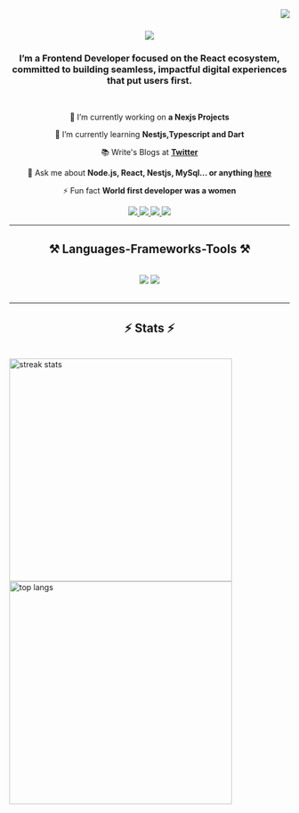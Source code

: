  <img align="right" src="https://visitor-badge.laobi.icu/badge?page_id=eno.eno" />

<h1 align="center">
    <img src="https://readme-typing-svg.herokuapp.com/?font=Righteous&size=35&center=true&vCenter=true&width=500&height=70&duration=4000&lines=Hi+There!+👋;+I'm+Agboola+Joel+Oluwafisayo!;" />
</h1>

<h3 align="center">I’m a Frontend Developer focused on the React ecosystem, committed to building seamless, impactful digital experiences that put users first.</h3>

<br/>

<div align="center">
 
 🔭 I’m currently working on **a Nexjs Projects**
 
 🌱 I’m currently learning **Nestjs,Typescript and Dart**

 📚 Write's Blogs at **[Twitter](https://x.com/Juw_elle)**  

 💬 Ask me about **Node.js, React, Nestjs, MySql... or anything [here](https://github.com/AGBOOLA-JOEL)**

 ⚡ Fun fact **World first developer was a women**
 
 </div>
 
<div align="center"> 
  <a href="mailto:oluwafisayojoel@gmail.com">
    <img src="https://img.shields.io/badge/Gmail-333333?style=for-the-badge&logo=gmail&logoColor=red" />
  </a>
      <a href="https://x.com/Jud_the_fifth" target="_blank">
    <img src="https://img.shields.io/badge/Twitter-1DA1F2?style=for-the-badge&logo=twitter&logoColor=white" target="_blank" />
  </a>
  <a href="https://www.linkedin.com/in/agboola-joel-23138526a/" target="_blank">
    <img src="https://img.shields.io/badge/LinkedIn-0077B5?style=for-the-badge&logo=linkedin&logoColor=white" target="_blank" />
  </a>
 <a href="https://agboola-joel.notion.site/JOEL-O-AGBOOLA-2417cf9e407280769c38d332dd1764b6" target="_blank">
     <img src="https://img.shields.io/badge/Portfolio-FF5722?style=for-the-badge&logo=todoist&logoColor=white" target="_blank" /> <!-- sqlite, safari, google-chrome are other good icon options -->
  </a> 
</div>

 <hr/>
 
<h2 align="center">⚒️ Languages-Frameworks-Tools ⚒️</h2>
<br/>
<div align="center">
    <img src="https://skillicons.dev/icons?i=react,mui,html,css,vscode,github,figma,tailwind,git" />
    <img src="https://skillicons.dev/icons?i=nodejs,javascript,typescript,express,firebase,mongodb,java,nextjs,mysql,nestjs" /><br>
</div>

<br/>
<hr/>

<h2 align="center">⚡ Stats ⚡</h2>
<br>
 
<div>
  <img width=400 src="https://github-readme-streak-stats-salesp07.vercel.app/?user=AGBOOLA-JOEL&count_private=true&theme=react&border_radius=10" alt="streak stats"/>
  <img width=400 align="center" src="https://github-readme-stats-salesp07.vercel.app/api/top-langs/?username=AGBOOLA-JOEL&hide=HTML&langs_count=8&layout=compact&theme=react&border_radius=10&size_weight=0.5&count_weight=0.5&exclude_repo=github-readme-stats" alt="top langs" />
</div>

